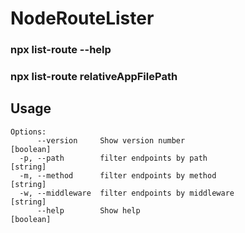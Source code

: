 # NodeRouteLister

### npx list-route --help

### npx list-route relativeAppFilePath

## Usage

```
Options:
      --version     Show version number                                [boolean]
  -p, --path        filter endpoints by path                            [string]
  -m, --method      filter endpoints by method                          [string]
  -w, --middleware  filter endpoints by middleware                      [string]
      --help        Show help                                          [boolean]
```